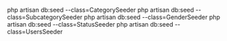 php artisan db:seed --class=CategorySeeder
php artisan db:seed --class=SubcategorySeeder
php artisan db:seed --class=GenderSeeder
php artisan db:seed --class=StatusSeeder
php artisan db:seed --class=UsersSeeder
